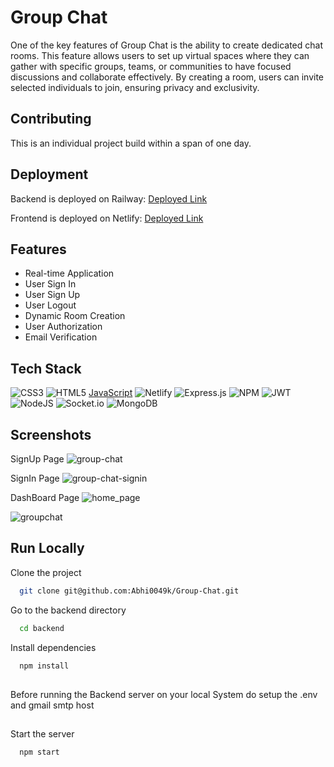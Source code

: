 
# Group Chat

One of the key features of Group Chat is the ability to create dedicated chat rooms. This feature allows users to set up virtual spaces where they can gather with specific groups, teams, or communities to have focused discussions and collaborate effectively. By creating a room, users can invite selected individuals to join, ensuring privacy and exclusivity.


## Contributing

This is an individual project build within a span of one day.


## Deployment

Backend is deployed on Railway:  [Deployed Link](group-chat-production.up.railway.app)

Frontend is deployed on Netlify: [Deployed Link](https://cute-croissant-2a6b2d.netlify.app/)
## Features

- Real-time Application
- User Sign In
- User Sign Up
- User Logout
- Dynamic Room Creation
- User Authorization
- Email Verification


## Tech Stack
![CSS3](https://img.shields.io/badge/css3-%231572B6.svg?style=for-the-badge&logo=css3&logoColor=white) ![HTML5](https://img.shields.io/badge/html5-%23E34F26.svg?style=for-the-badge&logo=html5&logoColor=white) [JavaScript](https://img.shields.io/badge/javascript-%23323330.svg?style=for-the-badge&logo=javascript&logoColor=%23F7DF1E) ![Netlify](https://img.shields.io/badge/netlify-%23000000.svg?style=for-the-badge&logo=netlify&logoColor=#00C7B7)  ![Express.js](https://img.shields.io/badge/express.js-%23404d59.svg?style=for-the-badge&logo=express&logoColor=%2361DAFB) ![NPM](https://img.shields.io/badge/NPM-%23000000.svg?style=for-the-badge&logo=npm&logoColor=white) ![JWT](https://img.shields.io/badge/JWT-black?style=for-the-badge&logo=JSON%20web%20tokens) ![NodeJS](https://img.shields.io/badge/node.js-6DA55F?style=for-the-badge&logo=node.js&logoColor=white) ![Socket.io](https://img.shields.io/badge/Socket.io-black?style=for-the-badge&logo=socket.io&badgeColor=010101) ![MongoDB](https://img.shields.io/badge/MongoDB-%234ea94b.svg?style=for-the-badge&logo=mongodb&logoColor=white) 


## Screenshots


SignUp Page
![group-chat](https://github.com/Abhi0049k/Group-Chat/assets/112062354/8e943232-7ae1-433b-bb72-d1ee0e5d1eb3)

SignIn Page
![group-chat-signin](https://github.com/Abhi0049k/Group-Chat/assets/112062354/babe9923-2ec7-404b-9892-03517c94d844)

DashBoard Page
![home_page](https://github.com/Abhi0049k/Group-Chat/assets/112062354/5da737c7-77a7-4826-9ab5-a9fb7bafa547)

![groupchat](https://github.com/Abhi0049k/Group-Chat/assets/112062354/37c88c13-a62c-4c0c-9891-ffcd264c02cf)

## Run Locally

Clone the project

```bash
  git clone git@github.com:Abhi0049k/Group-Chat.git
```

Go to the backend directory

```bash
  cd backend
```

Install dependencies

```bash
  npm install
```
##
Before running the Backend server on your local System do setup the .env and gmail smtp host
##

Start the server

```bash
  npm start
```

